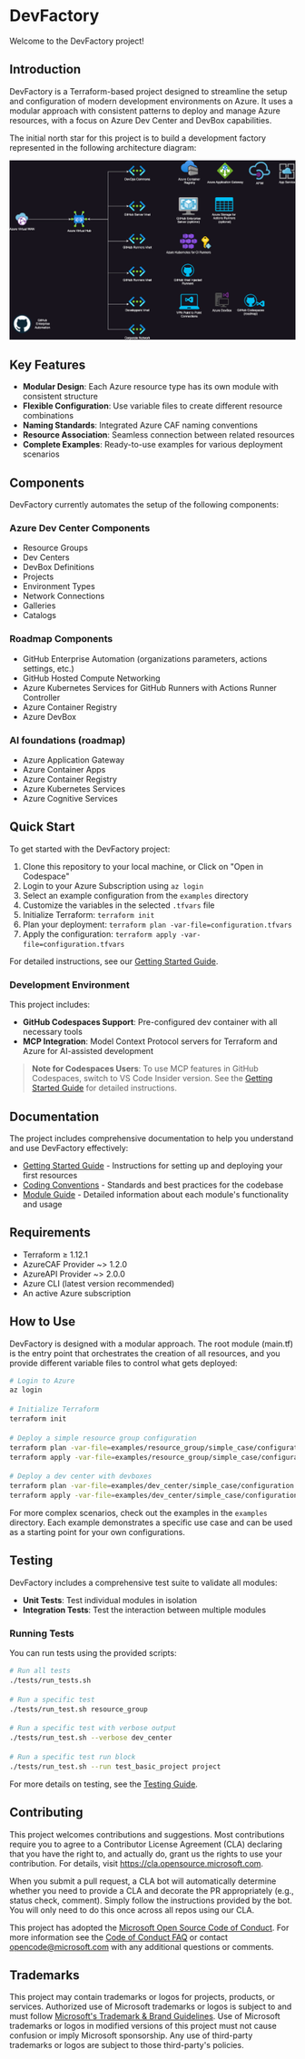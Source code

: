 # DevFactory

Welcome to the DevFactory project!

## Introduction

DevFactory is a Terraform-based project designed to streamline the setup and configuration of modern development environments on Azure. It uses a modular approach with consistent patterns to deploy and manage Azure resources, with a focus on Azure Dev Center and DevBox capabilities.

The initial north star for this project is to build a development factory represented in the following architecture diagram:

![DevFactory](docs/images/devfactoryv1.png)

## Key Features

- **Modular Design**: Each Azure resource type has its own module with consistent structure
- **Flexible Configuration**: Use variable files to create different resource combinations
- **Naming Standards**: Integrated Azure CAF naming conventions
- **Resource Association**: Seamless connection between related resources
- **Complete Examples**: Ready-to-use examples for various deployment scenarios

## Components

DevFactory currently automates the setup of the following components:

### Azure Dev Center Components

- Resource Groups
- Dev Centers
- DevBox Definitions
- Projects
- Environment Types
- Network Connections
- Galleries
- Catalogs

### Roadmap Components

- GitHub Enterprise Automation (organizations parameters, actions settings, etc.)
- GitHub Hosted Compute Networking
- Azure Kubernetes Services for GitHub Runners with Actions Runner Controller
- Azure Container Registry
- Azure DevBox

### AI foundations (roadmap)

- Azure Application Gateway
- Azure Container Apps
- Azure Container Registry
- Azure Kubernetes Services
- Azure Cognitive Services

## Quick Start

To get started with the DevFactory project:

1. Clone this repository to your local machine, or Click on "Open in Codespace"
2. Login to your Azure Subscription using `az login`
3. Select an example configuration from the `examples` directory
4. Customize the variables in the selected `.tfvars` file
5. Initialize Terraform: `terraform init`
6. Plan your deployment: `terraform plan -var-file=configuration.tfvars`
7. Apply the configuration: `terraform apply -var-file=configuration.tfvars`

For detailed instructions, see our [Getting Started Guide](docs/getting_started.md).

### Development Environment

This project includes:
- **GitHub Codespaces Support**: Pre-configured dev container with all necessary tools
- **MCP Integration**: Model Context Protocol servers for Terraform and Azure for AI-assisted development

> **Note for Codespaces Users**: To use MCP features in GitHub Codespaces, switch to VS Code Insider version. See the [Getting Started Guide](docs/getting_started.md) for detailed instructions.

## Documentation

The project includes comprehensive documentation to help you understand and use DevFactory effectively:

- [Getting Started Guide](docs/getting_started.md) - Instructions for setting up and deploying your first resources
- [Coding Conventions](docs/conventions.md) - Standards and best practices for the codebase
- [Module Guide](docs/module_guide.md) - Detailed information about each module's functionality and usage

## Requirements

- Terraform ≥ 1.12.1
- AzureCAF Provider ~> 1.2.0
- AzureAPI Provider ~> 2.0.0
- Azure CLI (latest version recommended)
- An active Azure subscription

## How to Use

DevFactory is designed with a modular approach. The root module (main.tf) is the entry point that orchestrates the creation of all resources, and you provide different variable files to control what gets deployed:

```bash
# Login to Azure
az login

# Initialize Terraform
terraform init

# Deploy a simple resource group configuration
terraform plan -var-file=examples/resource_group/simple_case/configuration.tfvars
terraform apply -var-file=examples/resource_group/simple_case/configuration.tfvars

# Deploy a dev center with devboxes
terraform plan -var-file=examples/dev_center/simple_case/configuration.tfvars
terraform apply -var-file=examples/dev_center/simple_case/configuration.tfvars
```

For more complex scenarios, check out the examples in the `examples` directory. Each example demonstrates a specific use case and can be used as a starting point for your own configurations.

## Testing

DevFactory includes a comprehensive test suite to validate all modules:

- **Unit Tests**: Test individual modules in isolation
- **Integration Tests**: Test the interaction between multiple modules

### Running Tests

You can run tests using the provided scripts:

```bash
# Run all tests
./tests/run_tests.sh

# Run a specific test
./tests/run_test.sh resource_group

# Run a specific test with verbose output
./tests/run_test.sh --verbose dev_center

# Run a specific test run block
./tests/run_test.sh --run test_basic_project project
```

For more details on testing, see the [Testing Guide](docs/testing.md).

## Contributing

This project welcomes contributions and suggestions.  Most contributions require you to agree to a
Contributor License Agreement (CLA) declaring that you have the right to, and actually do, grant us
the rights to use your contribution. For details, visit https://cla.opensource.microsoft.com.

When you submit a pull request, a CLA bot will automatically determine whether you need to provide
a CLA and decorate the PR appropriately (e.g., status check, comment). Simply follow the instructions
provided by the bot. You will only need to do this once across all repos using our CLA.

This project has adopted the [Microsoft Open Source Code of Conduct](https://opensource.microsoft.com/codeofconduct/).
For more information see the [Code of Conduct FAQ](https://opensource.microsoft.com/codeofconduct/faq/) or
contact [opencode@microsoft.com](mailto:opencode@microsoft.com) with any additional questions or comments.

## Trademarks

This project may contain trademarks or logos for projects, products, or services. Authorized use of Microsoft
trademarks or logos is subject to and must follow
[Microsoft's Trademark & Brand Guidelines](https://www.microsoft.com/en-us/legal/intellectualproperty/trademarks/usage/general).
Use of Microsoft trademarks or logos in modified versions of this project must not cause confusion or imply Microsoft sponsorship.
Any use of third-party trademarks or logos are subject to those third-party's policies.
